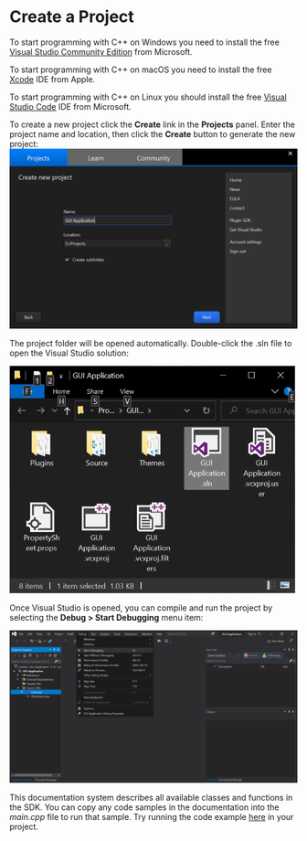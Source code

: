 # Create a Project

To start programming with C++ on Windows you need to install the free [Visual Studio Community Edition](https://visualstudio.microsoft.com/vs/) from Microsoft.

To start programming with C++ on macOS you need to install the free [Xcode](https://apps.apple.com/us/app/xcode/id497799835) IDE from Apple.

To start programming with C++ on Linux you should install the free [Visual Studio Code](https://code.visualstudio.com/) IDE from Microsoft.

To create a new project click the **Create** link in the **Projects** panel. Enter the project name and location, then click the **Create** button to generate the new project:
<img src='https://github.com/Leadwerks/Documentation/raw/master/Images/UltraAppKit_create_project.png' width='600px'/>

The project folder will be opened automatically. Double-click the .sln file to open the Visual Studio solution:

<img src='https://github.com/Leadwerks/Documentation/raw/master/Images/UltraAppKit_project_folder.png' width='500px'/>

Once Visual Studio is opened, you can compile and run the project by selecting the **Debug > Start Debugging** menu item:

<img src='https://github.com/Leadwerks/Documentation/raw/master/Images/UltraAppKit_Visual_Studio.png' width='1000px'/>

This documentation system describes all available classes and functions in the SDK. You can copy any code samples in the documentation into the *main.cpp* file to run that sample. Try running the code example [here](CreateButton.md) in your project.
